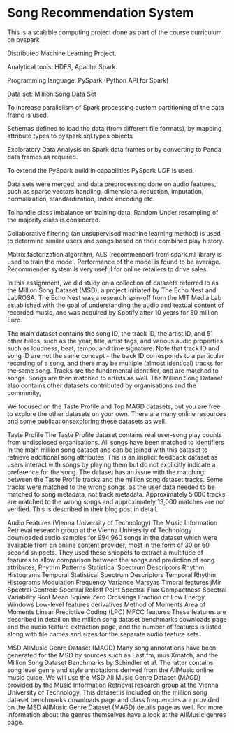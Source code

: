 # Song Recommendation System
This is a scalable computing project done as part of the course curriculum on pyspark

Distributed Machine Learning Project.

Analytical tools: HDFS, Apache Spark.

Programming language: PySpark (Python API for Spark)

Data set: Million Song Data Set 

To increase parallelism of Spark processing custom partitioning of the 
data frame is used. 

Schemas defined to load the data (from different file formats), by 
mapping attribute types to pyspark.sql.types objects. 

Exploratory Data Analysis on Spark data frames or by converting to 
Panda data frames as required.

To extend the PySpark build in capabilities PySpark UDF is used.

Data sets were merged, and data preprocessing done on audio features, such as sparse vectors handling, dimensional reduction, imputation, normalization, standardization, Index encoding etc. 

To handle class imbalance on training data, Random Under resampling of the majority class is considered. 

Collaborative filtering (an unsupervised machine learning method) is used to determine similar users and songs based on their combined play history.

Matrix factorization algorithm, ALS (recommender) from spark.ml library is used to train the model. Performance of the model is 
found to be average. Recommender system is very useful for online retailers to drive sales.

In this assignment, we did study on a collection of datasets referred to as the Million Song Dataset (MSD),
a project initiated by The Echo Nest and LabROSA. The Echo Nest was a research spin-off from the
MIT Media Lab established with the goal of understanding the audio and textual content of recorded
music, and was acquired by Spotify after 10 years for 50 million Euro.

The main dataset contains the song ID, the track ID, the artist ID, and 51 other fields, such as the
year, title, artist tags, and various audio properties such as loudness, beat, tempo, and time signature.
Note that track ID and song ID are not the same concept - the track ID corresponds to a particular
recording of a song, and there may be multiple (almost identical) tracks for the same song. Tracks are
the fundamental identifier, and are matched to songs. Songs are then matched to artists as well.
The Million Song Dataset also contains other datasets contributed by organisations and the community,

We focused on the Taste Profile and Top MAGD datasets, but you are free to explore the other datasets
on your own. There are many online resources and some publicationsexploring these datasets as well.

Taste Profile
The Taste Profile dataset contains real user-song play counts from undisclosed organisations. All songs
have been matched to identifiers in the main million song dataset and can be joined with this dataset to
retrieve additional song attributes. This is an implicit feedback dataset as users interact with songs by
playing them but do not explicitly indicate a preference for the song.
The dataset has an issue with the matching between the Taste Profile tracks and the million song
dataset tracks. Some tracks were matched to the wrong songs, as the user data needed to be matched
to song metadata, not track metadata. Approximately 5,000 tracks are matched to the wrong songs and
approximately 13,000 matches are not verified. This is described in their blog post in detail.

Audio Features (Vienna University of Technology)
The Music Information Retrieval research group at the Vienna University of Technology downloaded
audio samples for 994,960 songs in the dataset which were available from an online content provider,
most in the form of 30 or 60 second snippets. They used these snippets to extract a multitude of features
to allow comparison between the songs and prediction of song attributes,
Rhythm Patterns
Statistical Spectrum Descriptors
Rhythm Histograms
Temporal Statistical Spectrum Descriptors
Temporal Rhythm Histograms
Modulation Frequency Variance
Marsyas
Timbral features
jMir
Spectral Centroid
Spectral Rolloff Point
Spectral Flux
Compactness
Spectral Variability
Root Mean Square
Zero Crossings
Fraction of Low Energy Windows
Low-level features derivatives
Method of Moments
Area of Moments
Linear Predictive Coding (LPC)
MFCC features
These features are described in detail on the million song dataset benchmarks downloads page and
the audio feature extraction page, and the number of features is listed along with file names and sizes
for the separate audio feature sets.

MSD AllMusic Genre Dataset (MAGD)
Many song annotations have been generated for the MSD by sources such as Last.fm, musiXmatch,
and the Million Song Dataset Benchmarks by Schindler et al. The latter contains song level genre and
style annotations derived from the AllMusic online music guide. We will use the MSD All Music Genre
Dataset (MAGD) provided by the Music Information Retrieval research group at the Vienna University
of Technology.
This dataset is included on the million song dataset benchmarks downloads page and class frequencies
are provided on the MSD AllMusic Genre Dataset (MAGD) details page as well. For more information
about the genres themselves have a look at the AllMusic genres page.
